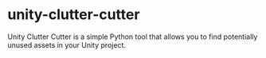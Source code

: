 # unity-clutter-cutter
Unity Clutter Cutter is a simple Python tool that allows you to find potentially unused assets in your Unity project.
